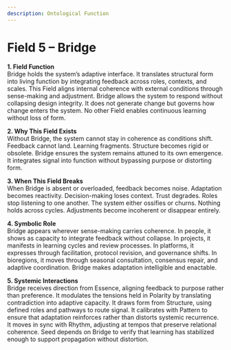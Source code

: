 ```yaml
---
description: Ontological Function
---
```


# Field 5 – Bridge

**1. Field Function**\
Bridge holds the system’s adaptive interface. It translates structural form into living function by integrating feedback across roles, contexts, and scales. This Field aligns internal coherence with external conditions through sense-making and adjustment. Bridge allows the system to respond without collapsing design integrity. It does not generate change but governs how change enters the system. No other Field enables continuous learning without loss of form.

**2. Why This Field Exists**\
Without Bridge, the system cannot stay in coherence as conditions shift. Feedback cannot land. Learning fragments. Structure becomes rigid or obsolete. Bridge ensures the system remains attuned to its own emergence. It integrates signal into function without bypassing purpose or distorting form.

**3. When This Field Breaks**\
When Bridge is absent or overloaded, feedback becomes noise. Adaptation becomes reactivity. Decision-making loses context. Trust degrades. Roles stop listening to one another. The system either ossifies or churns. Nothing holds across cycles. Adjustments become incoherent or disappear entirely.

**4. Symbolic Role**\
Bridge appears wherever sense-making carries coherence. In people, it shows as capacity to integrate feedback without collapse. In projects, it manifests in learning cycles and review processes. In platforms, it expresses through facilitation, protocol revision, and governance shifts. In bioregions, it moves through seasonal consultation, consensus repair, and adaptive coordination. Bridge makes adaptation intelligible and enactable.

**5. Systemic Interactions**\
Bridge receives direction from Essence, aligning feedback to purpose rather than preference. It modulates the tensions held in Polarity by translating contradiction into adaptive capacity. It draws form from Structure, using defined roles and pathways to route signal. It calibrates with Pattern to ensure that adaptation reinforces rather than distorts systemic recurrence. It moves in sync with Rhythm, adjusting at tempos that preserve relational coherence. Seed depends on Bridge to verify that learning has stabilized enough to support propagation without distortion.
